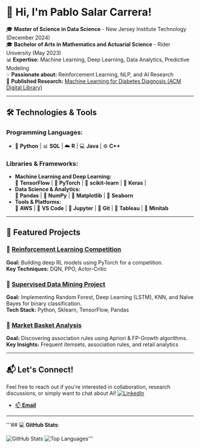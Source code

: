 # 👋 Hi, I'm Pablo Salar Carrera!

🎓 **Master of Science in Data Science** - New Jersey Institute Technology (December 2024) <br>
🎓 **Bachelor of Arts in Mathematics and Actuarial Science** - Rider University (May 2023) <br>
📊 **Expertise:** Machine Learning, Deep Learning, Data Analytics, Predictive Modeling <br>
💡 **Passionate about:** Reinforcement Learning, NLP, and AI Research <br>
📜 **Published Research:** [Machine Learning for Diabetes Diagnosis (ACM Digital Library)](https://dl.acm.org/doi/10.1145/3655755.3655781)  

---

## 🛠 **Technologies & Tools**

### **Programming Languages**:
- 🐍 **Python** | 📊 **SQL** | ☁️ **R** | 💻 **Java** | ⚙️ **C++**

### **Libraries & Frameworks**:
- **Machine Learning and Deep Learning:**  
  🔹 **TensorFlow** | 🔹 **PyTorch** | 🔹 **scikit-learn** | 🔹 **Keras** |
- **Data Science & Analytics:**  
  🔹 **Pandas** | 🔹 **NumPy** | 🔹 **Matplotlib** | 🔹 **Seaborn**
- **Tools & Platforms:**  
  🔹 **AWS** | 🔹 **VS Code** | 🔹 **Jupyter** | 🔹 **Git** | 🔹 **Tableau** | 🔹 **Minitab**

---

## 🚀 Featured Projects
### 🔹 [Reinforcement Learning Competition](https://github.com/your-repo)
**Goal:** Building deep RL models using PyTorch for a competition.  
**Key Techniques:** DQN, PPO, Actor-Critic  

### 🔹 [Supervised Data Mining Project](https://github.com/psalarc/salar_pablo_finaltermproj/tree/main)
**Goal:** Implementing Random Forest, Deep Learning (LSTM), KNN, and Naïve Bayes for binary classification.  
**Tech Stack:** Python, Sklearn, TensorFlow, Pandas  

### 🔹 [Market Basket Analysis](https://github.com/psalarc/CS634_midtermproj/tree/main)
**Goal:** Discovering association rules using Apriori & FP-Growth algorithms.  
**Key Insights:** Frequent itemsets, association rules, and retail analytics  

---

## 📬 Let's Connect!

Feel free to reach out if you're interested in collaboration, research discussions, or simply want to chat about AI!
[![LinkedIn](https://img.shields.io/badge/LinkedIn-Profile-blue?style=flat&logo=linkedin)](https://www.linkedin.com/in/pablo-salar-carrera-11394315b/) <br>
- [📫 **Email**](mailto:psalarc@gmail.com) 

---

'''## 💻 **GitHub Stats**:

![GitHub Stats](https://github-readme-stats.vercel.app/api?username=psalarc&show_icons=true&theme=tokyonight)
![Top Languages](https://github-readme-stats.vercel.app/api/top-langs/?username=psalarc&layout=compact&theme=tokyonight)'''
